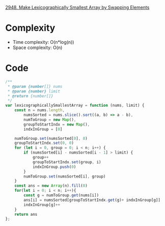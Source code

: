 [2948. Make Lexicographically Smallest Array by Swapping Elements](https://leetcode.com/problems/make-lexicographically-smallest-array-by-swapping-elements/description/)

# Complexity
- Time complexity: O(n*log(n))
- Space complexity: O(n)

# Code
```javascript []
/**
 * @param {number[]} nums
 * @param {number} limit
 * @return {number[]}
 */
var lexicographicallySmallestArray = function (nums, limit) {
    const n = nums.length,
        numsSorted = nums.slice().sort((a, b) => a - b),
        numToGroup = new Map(),
        groupToStartIndx = new Map(),
        indxInGroup = [0]

    numToGroup.set(numsSorted[0], 0)
    groupToStartIndx.set(0, 0)
    for (let i = 0, group = 0; i < n; i++) {
        if (numsSorted[i] - numsSorted[i - 1] > limit) { 
            group++ 
            groupToStartIndx.set(group, i)
            indxInGroup.push(0)
        }
        numToGroup.set(numsSorted[i], group)
    }
    const ans = new Array(n).fill(0)
    for(let i = 0; i < n; i++){
        const g = numToGroup.get(nums[i])
        ans[i] = numsSorted[groupToStartIndx.get(g)+ indxInGroup[g]]
        indxInGroup[g]++
    }
    return ans
};
```
